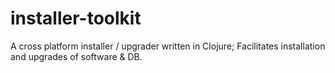 installer-toolkit
=================

A cross platform installer / upgrader written in Clojure; Facilitates installation and upgrades of software &amp; DB.